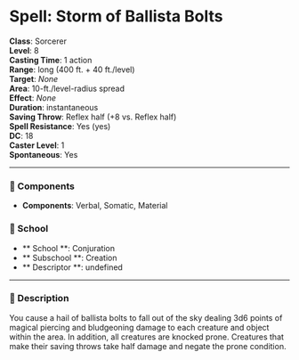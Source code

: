 
# Spell: Storm of Ballista Bolts
**Class**: Sorcerer  
**Level**: 8  
**Casting Time**: 1 action  
**Range**: long (400 ft. + 40 ft./level)  
**Target**: _None_  
**Area**: 10-ft./level-radius spread  
**Effect**: _None_  
**Duration**: instantaneous  
**Saving Throw**: Reflex half (+8 vs. Reflex half)  
**Spell Resistance**: Yes (yes)  
**DC**: 18  
**Caster Level**: 1  
**Spontaneous**: Yes

---

### 🔮 Components
- **Components**: Verbal, Somatic, Material

### 🏫 School
- ** School **: Conjuration
- ** Subschool **: Creation
- ** Descriptor **: undefined
---

### 📜 Description
You cause a hail of ballista bolts to fall out of the sky dealing 3d6 points of magical piercing and bludgeoning damage to each creature and object within the area. In addition, all creatures are knocked prone. Creatures that make their saving throws take half damage and negate the prone condition.
